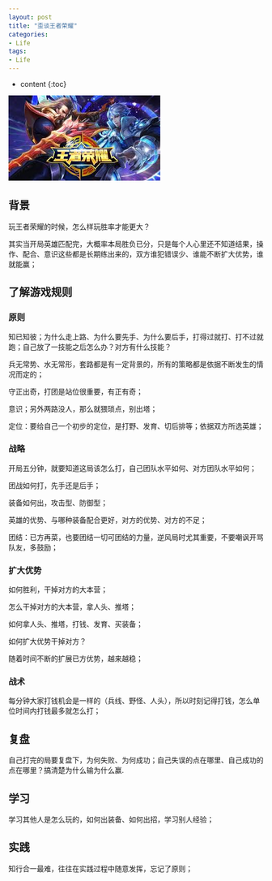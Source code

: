 ```yaml
---
layout: post
title: "歪谈王者荣耀"
categories: 
- Life
tags:
- Life
---
```


* content
{:toc}

![king-of-glory](/css/pics/2019-09-12-king-of-glory.jpeg)

## 背景

玩王者荣耀的时候，怎么样玩胜率才能更大？

其实当开局英雄匹配完，大概率本局胜负已分，只是每个人心里还不知道结果，操作、配合、意识这些都是长期练出来的，双方谁犯错误少、谁能不断扩大优势，谁就能赢；

## 了解游戏规则

### 原则

知已知彼；为什么走上路、为什么要先手、为什么要后手，打得过就打、打不过就跑；自己放了一技能之后怎么办？对方有什么技能？

兵无常势、水无常形，套路都是有一定背景的，所有的策略都是依据不断发生的情况而定的；

守正出奇，打团是站位很重要，有正有奇；

意识；另外两路没人，那么就猥琐点，别出塔；

定位：要给自己一个初步的定位，是打野、发育、切后排等；依据双方所选英雄；

### 战略

开局五分钟，就要知道这局该怎么打，自己团队水平如何、对方团队水平如何；

团战如何打，先手还是后手；

装备如何出，攻击型、防御型；

英雄的优势、与哪种装备配合更好，对方的优势、对方的不足；

团结：已方再菜，也要团结一切可团结的力量，逆风局时尤其重要，不要嘲讽开骂队友，多鼓励；


### 扩大优势

如何胜利，干掉对方的大本营；

怎么干掉对方的大本营，拿人头、推塔；

如何拿人头、推塔，打钱、发育、买装备；

如何扩大优势干掉对方？

随着时间不断的扩展已方优势，越来越稳；

### 战术

每分钟大家打钱机会是一样的（兵线、野怪、人头），所以时刻记得打钱，怎么单位时间内打钱最多就怎么打；

## 复盘

自己打完的局要复盘下，为何失败、为何成功；自己失误的点在哪里、自己成功的点在哪里？搞清楚为什么输为什么赢.

## 学习

学习其他人是怎么玩的，如何出装备、如何出招，学习别人经验；

## 实践

知行合一最难，往往在实践过程中随意发挥，忘记了原则；

